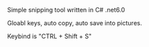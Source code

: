 Simple snipping tool written in C# .net6.0

Gloabl keys, auto copy, auto save into pictures.

Keybind is "CTRL + Shift + S"
